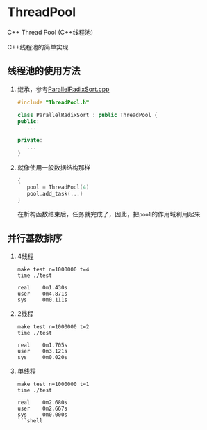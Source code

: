 # ThreadPool
C++ Thread Pool (C++线程池)

C++线程池的简单实现


## 线程池的使用方法
1. 继承，参考[ParallelRadixSort.cpp](ParallelRadixSort.cpp)
   ```cpp
   #include "ThreadPool.h"

   class ParallelRadixSort : public ThreadPool {
   public:
      ...

   private:
      ...
   }

   ```

2. 就像使用一般数据结构那样
   ```cpp
   {
      pool = ThreadPool(4)
      pool.add_task(...)
   }
   ```
   在析构函数结束后，任务就完成了，因此，把`pool`的作用域利用起来



## 并行基数排序
1. 4线程
   ```shell
   make test n=1000000 t=4
   time ./test
   
   real    0m1.430s
   user    0m4.871s
   sys     0m0.111s
   ```

2. 2线程
   ```shell
   make test n=1000000 t=2
   time ./test
   
   real    0m1.705s
   user    0m3.121s
   sys     0m0.020s
   ```

3. 单线程
   ```shell
   make test n=1000000 t=1
   time ./test
   
   real    0m2.680s
   user    0m2.667s
   sys     0m0.000s
   ```shell
